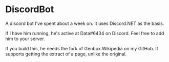 # DiscordBot

A discord bot I've spent about a week on. It uses Discord.NET as the basis.

If I have him running, he's active at Data#6434 on Discord. Feel free to add him to your server.

If you build this, he needs the fork of Genbox.Wikipedia on my GitHub. It supports getting the extract of a page, unlike the original. 

